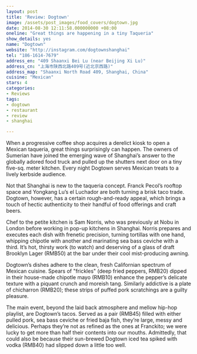 ```yaml
---
layout: post
title: 'Review: Dogtown'
image: /assets/post_images/food_covers/dogtown.jpg
date: 2014-08-30 12:11:58.000000000 +08:00
oneline: "Great things are happening in a tiny Taqueria"
show_details: yes
name: "Dogtown"
website: "http://instagram.com/dogtownshanghai"
tel: "186-1614-7679"
address_en: "409 Shaanxi Bei Lu (near Beijing Xi Lu)"
address_cn: "上海市陕西北路409号(近北京西路)"
address_map: "Shaanxi North Road 409, Shanghai, China"
cuisine: "Mexican"
stars: 4
categories:
- Reviews
tags:
- dogtown
- restaurant
- review
- shanghai

---
```

When a progressive coffee shop acquires a derelict kiosk to open a Mexican taqueria, great things surprisingly can happen. The owners of Sumerian have joined the emerging wave of Shanghai’s answer to the globally adored food truck and pulled up the shutters next door on a tiny five-sq. meter kitchen. Every night Dogtown serves Mexican treats to a lively kerbside audience.

Not that Shanghai is new to the taqueria concept. Franck Pecol’s rooftop space and Yongkang Lu’s el Luchador are both turning a brisk taco trade. Dogtown, however, has a certain rough-and-ready appeal, which brings a touch of hectic authenticity to their handful of food offerings and craft beers.

Chef to the petite kitchen is Sam Norris, who was previously at Nobu in London before working in pop-up kitchens in Shanghai. Norris prepares and executes each dish with frenetic precision, turning tortillas with one hand, whipping chipotle with another and marinating sea bass ceviche with a third. It’s hot, thirsty work (to watch) and deserving of a glass of draft Brooklyn Lager (RMB50) at the bar under their cool mist-producing awning.

Dogtown’s dishes adhere to the clean, fresh Californian spectrum of Mexican cuisine. Spears of "frickles" (deep fried peppers, RMB20) dipped in their house-made chipotle mayo (RMB10) enhance the pepper’s delicate texture with a piquant crunch and moreish tang. Similarly addictive is a plate of chicharron (RMB20); these strips of puffed pork scratchings are a guilty pleasure.

The main event, beyond the laid back atmosphere and mellow hip-hop playlist, are Dogtown’s tacos. Served as a pair (RMB45) filled with either pulled pork, sea bass ceviche or fried baja fish, they’re large, messy and delicious. Perhaps they’re not as refined as the ones at Franckito; we were lucky to get more than half their contents into our mouths. Admittedly, that could also be because their sun-brewed Dogtown iced tea spiked with vodka (RMB40) had slipped down a little too well.